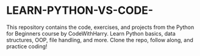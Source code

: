 # LEARN-PYTHON-VS-CODE-
This repository contains the code, exercises, and projects from the Python for Beginners course by CodeWithHarry. Learn Python basics, data structures, OOP, file handling, and more. Clone the repo, follow along, and practice coding!
